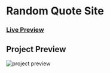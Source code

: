 # Random Quote Site
### [Live Preview](https://random-quotes-dailysite.netlify.app/)

## Project Preview
![project preview](https://i.ibb.co/Fqbs1CR/random-quotes-dailysite-netlify-app.png)
